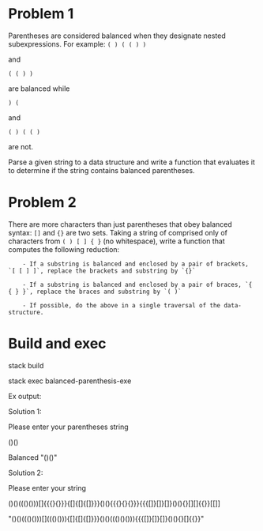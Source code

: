 # Problem 1
Parentheses are considered balanced when they designate nested subexpressions. 
For example:
`( ) ( ( ) )`

and 

`( ( ) )`

are balanced while 

`) (` 

and 

`( ) ( ( )`

are not.

Parse a given string to a data structure and write a function that evaluates it to determine if the string contains balanced parentheses.

# Problem 2
There are more characters than just parentheses that obey balanced syntax:  `[]`  and `{}` are two sets. Taking a string of comprised only of characters from `( ) [ ] { }` (no whitespace), write a function that computes the following reduction:  

        - If a substring is balanced and enclosed by a pair of brackets, `[ [ ] ]`, replace the brackets and substring by `{}`
        
        - If a substring is balanced and enclosed by a pair of braces, `{ { } }`, replace the braces and substring by `( )`
        
        - If possible, do the above in a single traversal of the data-structure.

# Build and exec
stack build

stack exec balanced-parenthesis-exe


Ex output: 

Solution 1:

Please enter your parentheses string

()()

Balanced "()()"

Solution 2:

Please enter your string

()()((()()))[][](((())())()){{{}{}}}{[]{[]{[]}}}()(){{{}{}{}}}{{{[]}[]}[]}()(){}[][]{{}}[[]]

"()()((()()))[][](((())())())((()())){[]{[]{[]}}}()()((()()())){{{[]}[]}[]}()(){}[][](()){{}}"
